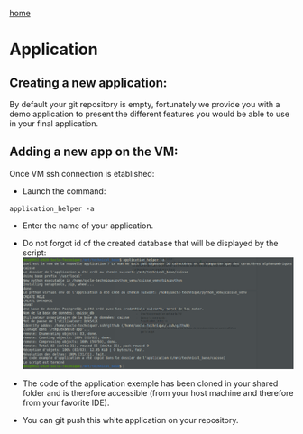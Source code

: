[home](index.md)

# Application

## Creating a new application:

By default your git repository is empty, fortunately we provide you with a demo application to present the different features you would be able to use in your final 
application.


## Adding a new app on the VM:

Once VM ssh connection is etablished:
- Launch the command:
```
application_helper -a
```
- Enter the name of your application.
- Do not forgot id of the created database that will be displayed by the script:
![app](./images/add_app.png)

- The code of the application exemple has been cloned in your shared folder and is therefore accessible (from your host machine and therefore from your favorite IDE).
- You can git push this white application on your repository.
